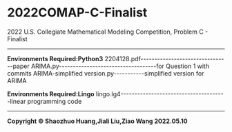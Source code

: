 # 2022COMAP-C-Finalist
2022 U.S. Collegiate Mathematical Modeling Competition, Problem C - Finalist

-------------------------

<b>Environments Required:Python3</b>
2204128.pdf--------------------------------paper
ARIMA.py-----------------------------------for Question 1 with commits
ARIMA-simplified version.py-----------simplified version for ARIMA

<b>Environments Required:Lingo</b>
lingo.lg4--------------------------------------linear programming code

---------------
<b>Copyright © Shaozhuo Huang,Jiali Liu,Ziao Wang
2022.05.10</b>